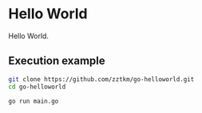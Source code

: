 # Hello World

Hello World.

## Execution example

```sh
git clone https://github.com/zztkm/go-helloworld.git
cd go-helloworld

go run main.go
```
